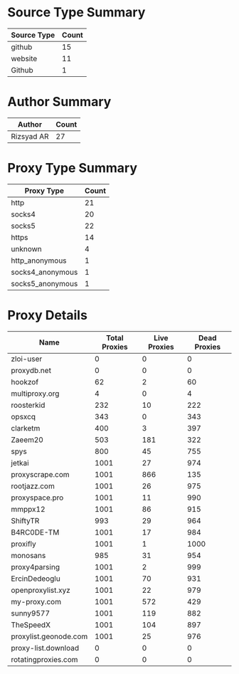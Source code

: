 # Source Type Summary

| Source Type | Count |
|-------------|-------|
| github | 15 |
| website | 11 |
| Github | 1 |


# Author Summary

| Author | Count |
|--------|-------|
| Rizsyad AR | 27 |


# Proxy Type Summary

| Proxy Type | Count |
|------------|-------|
| http | 21 |
| socks4 | 20 |
| socks5 | 22 |
| https | 14 |
| unknown | 4 |
| http_anonymous | 1 |
| socks4_anonymous | 1 |
| socks5_anonymous | 1 |


# Proxy Details

| Name | Total Proxies | Live Proxies | Dead Proxies |
|------|---------------|--------------|---------------|
| zloi-user | 0 | 0 | 0 |
| proxydb.net | 0 | 0 | 0 |
| hookzof | 62 | 2 | 60 |
| multiproxy.org | 4 | 0 | 4 |
| roosterkid | 232 | 10 | 222 |
| opsxcq | 343 | 0 | 343 |
| clarketm | 400 | 3 | 397 |
| Zaeem20 | 503 | 181 | 322 |
| spys | 800 | 45 | 755 |
| jetkai | 1001 | 27 | 974 |
| proxyscrape.com | 1001 | 866 | 135 |
| rootjazz.com | 1001 | 26 | 975 |
| proxyspace.pro | 1001 | 11 | 990 |
| mmppx12 | 1001 | 86 | 915 |
| ShiftyTR | 993 | 29 | 964 |
| B4RC0DE-TM | 1001 | 17 | 984 |
| proxifly | 1001 | 1 | 1000 |
| monosans | 985 | 31 | 954 |
| proxy4parsing | 1001 | 2 | 999 |
| ErcinDedeoglu | 1001 | 70 | 931 |
| openproxylist.xyz | 1001 | 22 | 979 |
| my-proxy.com | 1001 | 572 | 429 |
| sunny9577 | 1001 | 119 | 882 |
| TheSpeedX | 1001 | 104 | 897 |
| proxylist.geonode.com | 1001 | 25 | 976 |
| proxy-list.download | 0 | 0 | 0 |
| rotatingproxies.com | 0 | 0 | 0 |
